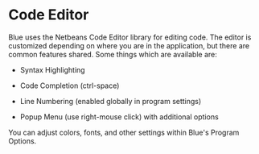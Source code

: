 Code Editor 
===========

Blue uses the Netbeans Code Editor library for editing code. The editor
is customized depending on where you are in the application, but there
are common features shared. Some things which are available are:

-   Syntax Highlighting

-   Code Completion (ctrl-space)

-   Line Numbering (enabled globally in program settings)

-   Popup Menu (use right-mouse click) with additional options

You can adjust colors, fonts, and other settings within Blue's Program
Options.

